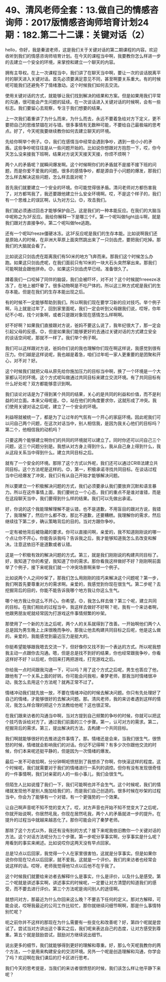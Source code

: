 # 49、清风老师全套：13.做自己的情感咨询师：2017版情感咨询师培育计划24期：182.第二十二课：关键对话（2）

hello，你好，我是秦波老师，这是我们关于关键对话的第二期课程的内容。欢迎收听到我们的情感咨询师培育计划。在今天的课程当中啊，我要教你怎么样进一步的去建立一个安全的环境，来掌控和建立一个聊天的内容。

拥有主导权。在上一次课程当中，我们讲了在聊天当中啊，要让一次的谈话脱离平时的聊天进入关键对话。首先必须要满足意见不同，甚至啊要关系重大。有的时候呢可能我们还避免不了情绪激动。这个时候我们如何去交流。

使用关键对话的方式，就能够让我们找到解决的结果和方案。但是如果用我们平常的沟通，很可能会产生问题的延续。在一次谈话进入关键对话的时候啊，会有一些标志。我们要留心去观察，专注于我们想要的结果。

上一次我们着重讲了为什么而来，为什么而去，永远不要着急给对方下定义，更不要把自己的思维禁锢在对与错。很多事情有无数种可能，不要给自己最极端的思考点。好了，今天呢我要继续教你如何去建立聊天的环境。

先给你啊举个例子。😊，我们在感情当中经常会遇到争吵，遇到一些小小的矛盾。这些争吵呢往往是从一些问题开始的。比如说你想跟对方抱怨一下，哎，你今天怎么没来接我下班啊，结果对方说天天接天天接，你烦不烦啊？

两个人的矛盾呢？就瞬间爆发啊。这个时候啊你们的矛盾就不是接不接下班的问题，而是你爱不爱我的问题。很多的感情争吵，都是源自于小问题的爆发，那我们怎么样去解决这些问题，怎么样去面对呢？

首先我们就要建立一个安全的环境。你可能觉得很矛盾。清问老师对方都伤害我了，对方都骂我了，我还要跟他建立什么安全环境啊。哎，不是这个样子的，我们有一个思维上的误区啊，认为对方公。😊，攻击我们。

我们就必须通过回击才能够保护自己。这是我们的一种本能反应。在我们的大脑当中呢称之为3F反应。我给你解释一下是哪三个F。第一个呢叫做fight战斗啊，就是我们跟对方直接争吵。第二个呢叫做fee逃跑。

还有一个呢叫freeze僵硬冰冻。这3F反应呢是我们的生存本能。比如说啊我们还是原始人的时候，在非洲大草原上面突然跳出来了一只剑齿虎，要把我们吃掉。那我们的大脑就会看了。

比如说这只剑齿虎在距离我们有50米的地方飞奔而来。那我们这个时候怎么办跑。如果这只剑齿虎呢，在我们面前只有10米的一块大石头突然窜出来。那我们可能啊就会跟他拼命。😊，如果这只剑齿虎早已经。准备很久了。

蹲着我们一口咬掉了同伴的脑袋，我们会被吓坏，对不对？这个时候就frreeeze冰冻了，在地上被吓晕了。很多动物啊是不吃尸体的。所以这三种方式呢是我们的生存本能。但是在我们的生存本能出现之后。

有的时候不一定能够帮助到我们。所以啊我们现在要学习新的应对技巧。举个例子啊，马上就是过年了，回到家里面呢，我们一定会听到父母跟我们说，哎呀，你年纪不小啦，找个对象啊，或者只是跟对象现在感情怎么样啊啊。

好不好啊？如果我们直接跟对方说，爸妈不要这么说了，我年纪很大了，那一定会引起父母的反感。😊，但是如果我们能够更好的去通过关键对话的方式建立安全的谈话空间呢，那就不一样了。我们举个例子啊。

我们可以这样跟对方说，爸妈你们说的我也理解你们现在啊这样说，我感觉到很有压力。你们越是这样说呢，我也越是着急，咱们过年呃一家人更重要的是团聚和开心，对不对？好。

这个时候我们就把父母从原先给你施加压力的目标当中啊，换了一个环境是一个大家都认可的环境。这个方式呢叫做通过共同目标来建立交流环境。有了共同目标有什么好处呢？双方都能够意识到啊。

我们谈论对话是为了得到某个共同的结果，关心的是共同的利益和价值，而不是利益的对立面。本来父母呢是。😊，站在他们的角度要求你，这就形成了冲突。我们使用关键对话之后呢，建立了一个安全的环境。

利益呀就被统一了，都是为了让过年的气氛有一个开心的家庭环境。因此呢我们可以问自己两个问题，在这次对话当中，别人相信我，是因为我关心他们的目标吗？第二个，他相信我的动机吗？

只要这两个能够建立啊你们的共同的环境就可以建立了。同时你还可以问自己三个问题，这三个问题分别是。我想从对方身上得到什么，我从自己身上得到什么，我从这段关系当中得到什么。建立共同目标之后。

就有了一个安全的环境。那除了这个方式以外呢，我们还可以通过CRIB法建立共同目标。这个方法呢是这样的。😊，第一，积极承诺寻找共同目标。在谈话过程当中已经爆发了冲突，我们只有从自己开始才能够解决问题。

所以要建立一个积极解决问题的方式，我们必须要承认我们要放弃沉默和语言暴力。所以在这件事情上面，我们要树立一个心态，我们的重点不是谁对谁错，而是在这段聊天当中，我们要得到什么样的结果。我们可以先做出承诺。

好，你说的这个我能理解理解不是认错，也不是道歉，不用盲目的跟对方说，我错了，我理解了，然后什么都不改，那比不道歉，还要糟糕。我理解你的需求，然后继续往下第二步，确认策略背后的目的。当对方跟你争吵。

一定有被他背后被隐藏的要求。你可以直接问啊，亲爱的，我不知道刚刚说的哪一个点让你不开心，你能告诉我吗？告诉我之后，我才能够知道我怎么去改变和解决。注意这依旧不是道歉或者认错。

这是一个积极有效的解决问题的方式。第三，就是我们刚刚说的构建共同目标了。好，我知道了你的希望，我知道了你的需求。那你看我这样做好不好？刚刚啊前面举了个例子，接下来呢我们就一个冲突场景啊来举一个例子。

比如说两个人之间吵架了，那我们怎么用刚刚的技巧来解决这个问题呢？第一步，我们啊首先要尊重对方的需求啊。亲爱的，我感觉到你现在很生气。第二步呢？去挖掘背后的目的，你能不能告诉我哪个地方我让你这么生气。

哪个地方我让你这么不开心。你希望。😊，我怎么样去做？第三个呢，建立共同的目标。在我们相处的过程当中，我这样去做好不好啊？呃，我有一个来访者啊，他跟男朋友呢就经常因为打游戏这件事情频繁的吵架。

那使用了一个新的方法之后呢，两个人的关系就得到了改善。一开始啊他们两个人总是因为男生晚上上床很晚而争吵。那我让他去构建共同目标之后呢，他是这么做的。亲爱的，我能感觉到最近压力是挺大的。

你挺希望能够跟我嗯去交流一下，但好像你又找不到一个表达的方式。所以呢我想我主动一点跟你去沟通。嗯，但是总是找不到好的结果，你也经常跟我争吵，你看这样好不好？以后呢，你回来打两把游戏，打完游戏之后。

你给我一点时间跟我沟通一下，可以吗？用了这个方式之后呢，男生也答应了他，跟他有了一个关系上面的好转。你可能会问我啦，秦梦老师，那我当时情绪很冲动，我怎么去用这个方法呢？就再正常不过了。

情绪冲动我们就先放一放，不要在情绪冲动的时候去解决问题。你只有先处理好了自己的情绪，才能够很好的去解决问题。那。清风老师，我的来访者遇到这样的情况，我怎么样合理的把这个方法教给他呢？这也很正常。

在我们跟来访者的沟通当中啊，当对方提到自己频繁的争吵的时候，你就可以把这个技巧告诉给对方了。通过我们前面的三个步骤。第一，认可对方的需求。第二，挖掘背后的需求。第三，提出解决的方法，去构建一个共同目标。

我们啊就能够很好的去推进这件事情了。那。情绪还是会来，当我们很生气，很愤怒的时候，情绪就会影响我们的对话。你记不记得啊？有多少次你跟他交流的时候，你们本来呢还挺平静的，但是因为一次情绪的爆发。

最后一发不可收拾啊，分分钟啊呃愤怒到了我想杀了你啊，你快滚这样的程度。这个时候呢，我们就需要对于我们的情绪进行一系列的调控。但你有没有发现很奇怪的一件事情啊，我们对亲密的人的一些小事儿，我们会很生气。

但陌生人比如说撞了我们一下，我们可能啊也并不会生气。这个时候呢，我们的情绪就发现他不是别人施加给我们的，而是我们自己创造的。很多时候在吵架的过程当中，你会为了能够有一个对错，有一个更强势的一个效果。

让自己啊声音呢不知不觉的变大了。哎，对方声音也开始不知不觉变大了之后呢，你就开始说啊，你居然吼我，你现在居然吼我，两个人的矛盾就进一步的提升。在提升的过程当中就越来越恶化了。那你可能会问了秦梦老师。

那除了这个方式以外，我还有没有别的方式？接下来呢我依旧教你一个关键对话的方法。这个对话方法呢分为三个步骤。第一步呢分享事实啊，分享事实是什么呢？用看到的事实来阐述。比如说哎你这两天没有早点回家。

总是12点以后回家，我觉得一个人在家里很害怕，这就是分享事实。但是如果你说你你现在12点以后回家，就不爱我。这就是一个评价。我们的来访者也经常会说这样的话。哎呀，老师我觉得他12点以后他不在乎我了。

这个时候我们就要给来访者去解释什么是事实，什么是评价，以及什么是感受。第二个呢就是讲述事实啊，讲述事实的时候呢，一定要让对方清楚的知道我们的感受，而不要去进行评价。第三个方法呢是询问别人的途径啊。

就想问对方，那最近为什么你回来这么晚？不要去下任何的定义。那对方解释，可能会说，哎呀我最近的公司工作比较忙，那你就继续问细节啊啊，那是什么事情特别忙呢？

呃之前你并不这样的那现在为什么需要有一些变化和改善呢？好，第四个呢就是尝试了。尝试当对方讲出这个事实之后，我们呢来表达自己的态度，让对方感受到尊重。第五个就是鼓励尝试，鼓励对方继续说出细节。

说出更多的细节，我们就能够得到更好的理解和尊重。好，那么今天呢我教你的两个方法，一个是用来构建安全的交流环境。另外一个呢是创造理解和沟通，你学会了吗？欢迎啊在我们课后的打卡区进行思考。

我们今天的思考提是，当我们的来访者很愤怒的时候，我们该怎么样让他平静下来呢？